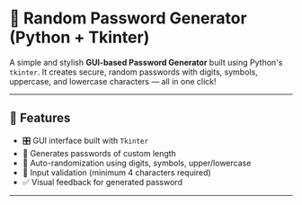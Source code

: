 # 🔐 Random Password Generator (Python + Tkinter)

A simple and stylish **GUI-based Password Generator** built using Python's `tkinter`. It creates secure, random passwords with digits, symbols, uppercase, and lowercase characters — all in one click!

---

## 🚀 Features

- 🎛️ GUI interface built with `Tkinter`
- 🔢 Generates passwords of custom length
- 🔁 Auto-randomization using digits, symbols, upper/lowercase
- 🛑 Input validation (minimum 4 characters required)
- ✅ Visual feedback for generated password

---


